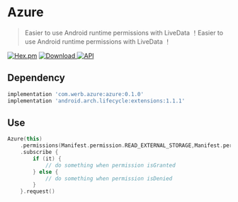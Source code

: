 # Azure

> Easier to use Android runtime permissions with LiveData ！Easier to use Android runtime permissions with LiveData ！

[![Hex.pm](https://img.shields.io/hexpm/l/plug.svg)](https://github.com/Werb/Azure/blob/master/LICENSE)
 [ ![Download](https://api.bintray.com/packages/werbhelius/maven/azure/images/download.svg) ](https://bintray.com/werbhelius/maven/azure/_latestVersion)
 [![API](https://img.shields.io/badge/API-19%2B-brightgreen.svg?style=flat)](https://android-arsenal.com/api?level=19)

## Dependency
 ```gradle
implementation 'com.werb.azure:azure:0.1.0'
implementation 'android.arch.lifecycle:extensions:1.1.1'
```

## Use
```kotlin
Azure(this)
    .permissions(Manifest.permission.READ_EXTERNAL_STORAGE,Manifest.permission.WRITE_EXTERNAL_STORAGE)
    .subscribe {
        if (it) {
            // do something when permission isGranted
        } else {
            // do something when permission isDenied
        }
    }.request()
```